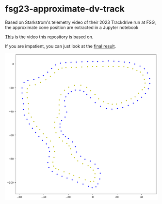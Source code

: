 # fsg23-approximate-dv-track
Based on Starkstrom's telemetry video of their 2023 Trackdrive run at FSG, the approximate cone position are extracted in a Jupyter notebook

[This](https://www.youtube.com/watch?v=9MWKDJeAEDU) is the video this repository is based on.

If you are impatient, you can just look at the [final result](track.json).

<!-- Add image of final result (time image is called track_plot.png) -->
![Track Plot](track_plot.png)
